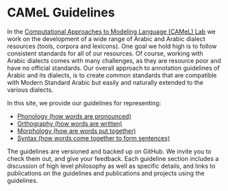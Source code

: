 # CAMeL Guidelines

In the [Computational Approaches to Modeling Language (CAMeL) Lab](camel-lab.com) we work on the development of a wide range of Arabic and Arabic dialect resources (tools, corpora and lexicons). One goal we hold high is to follow consistent standards for all of our resources. Of course, working with Arabic dialects comes with many challenges, as they are resource poor and have no official standards. Our overall approach to annotation guidelines of Arabic and its dialects, is to create common standards that are compatible with Modern Standard Arabic but easily and naturally extended to the various dialects.

In this site, we provide our guidelines for representing:

* [Phonology (how words are pronounced)](https://camel-guidelines.readthedocs.io/en/latest/morphology/)
* [Orthography (how words are written)](https://camel-guidelines.readthedocs.io/en/latest/phonology/)
* [Morphology (how are words put together)](https://camel-guidelines.readthedocs.io/en/latest/orthography/)
* [Syntax (how words come together to form sentences)](https://camel-guidelines.readthedocs.io/en/latest/syntax/)

The guidelines are versioned and backed up on GitHub. We invite you to check them out, and give your feedback. Each guideline section includes a discussion of high level philosophy as well as specific details, and links to publications on the guidelines and publications and projects using the guidelines.
